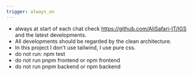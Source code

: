 ```yaml
---
trigger: always_on
---
```


- always at start of each chat check https://github.com/AliSafari-IT/IGS and the latest developments.
- All developments should be regarded by the clean architecture.
- In this project I don't use tailwind, I use pure css.
- do not run: npm test
- do not run pnpm frontend or npm frontend
- do not run pnpm backend or npm backend
